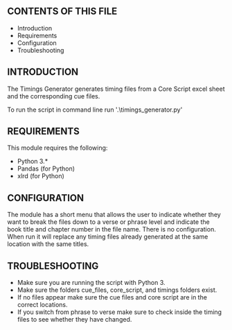 CONTENTS OF THIS FILE
---------------------

 * Introduction
 * Requirements
 * Configuration
 * Troubleshooting

INTRODUCTION
------------

The Timings Generator generates timing files from a Core Script excel sheet
and the corresponding cue files.

To run the script in command line run '.\timings_generator.py'

REQUIREMENTS
------------

This module requires the following:

 * Python 3.*
 * Pandas (for Python)
 * xlrd (for Python)

CONFIGURATION
-------------

The module has a short menu that allows the user to indicate whether they
want to break the files down to a verse or phrase level and indicate the
book title and chapter number in the file name. There is no configuration. When
run it will replace any timing files already generated at the same location
with the same titles.

TROUBLESHOOTING
---------------
 * Make sure you are running the script with Python 3.
 * Make sure the folders cue_files, core_script, and timings folders exist.
 * If no files appear make sure the cue files and core script are in the correct
   locations.
 * If you switch from phrase to verse make sure to check inside the timing files
   to see whether they have changed.
